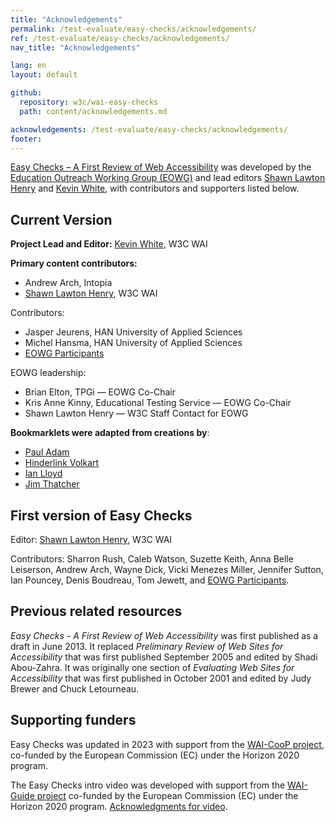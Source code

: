 ```yaml
---
title: "Acknowledgements"
permalink: /test-evaluate/easy-checks/acknowledgements/
ref: /test-evaluate/easy-checks/acknowledgements/
nav_title: "Acknowledgements"

lang: en
layout: default

github:
  repository: w3c/wai-easy-checks
  path: content/acknowledgements.md

acknowledgements: /test-evaluate/easy-checks/acknowledgements/
footer:
---
```


[Easy Checks – A First Review of Web Accessibility](/easy-checks/) was developed by the [Education Outreach Working Group (EOWG)](https://www.w3.org/groups/wg/eowg/) and lead editors [Shawn Lawton Henry](https://www.w3.org/People/shawn) and [Kevin White](https://www.w3.org/People/kevin), with contributors and supporters listed below.

## Current Version

**Project Lead and Editor:** [Kevin White](https://www.w3.org/People/kevin), W3C WAI

**Primary content contributors:**
* Andrew Arch, Intopia
* [Shawn Lawton Henry](https://www.w3.org/People/shawn), W3C WAI

Contributors:
* Jasper Jeurens, HAN University of Applied Sciences
* Michel Hansma, HAN University of Applied Sciences
* [EOWG Participants](https://www.w3.org/groups/wg/eowg/participants/)

EOWG leadership:
* Brian Elton, TPGi &mdash; EOWG Co-Chair
* Kris Anne Kinny, Educational Testing Service &mdash; EOWG Co-Chair
* Shawn Lawton Henry &mdash; W3C Staff Contact for EOWG

**Bookmarklets were adapted from creations by**:
* [Paul Adam](https://pauljadam.com/bookmarklets/)
* [Hinderlink Volkart](https://github.com/hinderlingvolkart/h123/)
* [Ian Lloyd](https://a11y-tools.com/bookmarklets/)
* [Jim Thatcher](https://jimthatcher.com/favelets/)

## First version of Easy Checks

Editor: [Shawn Lawton Henry](https://www.w3.org/People/shawn), W3C WAI

Contributors: Sharron Rush, Caleb Watson, Suzette Keith, Anna Belle Leiserson, Andrew Arch, Wayne Dick, Vicki Menezes Miller, Jennifer Sutton, Ian Pouncey, Denis Boudreau, Tom Jewett, and [EOWG Participants](https://www.w3.org/groups/wg/eowg/participants/).

## Previous related resources

<cite>Easy Checks - A First Review of Web Accessibility</cite> was first published as a draft in June 2013. It replaced <cite>Preliminary Review of Web Sites for Accessibility</cite> that was first published September 2005 and edited by Shadi Abou-Zahra. It was originally one section of <cite>Evaluating Web Sites for Accessibility</cite> that was first published in October 2001 and edited by Judy Brewer and Chuck Letourneau.

## Supporting funders

Easy Checks was updated in 2023 with support from the [WAI-CooP project](https://www.w3.org/WAI/about/projects/wai-coop/), co-funded by the European Commission (EC) under the Horizon 2020 program.

The Easy Checks intro video was developed with support from the [WAI-Guide project](https://www.w3.org/WAI/about/projects/wai-guide/) co-funded by the European Commission (EC) under the Horizon 2020 program. [Acknowledgments for video](https://www.w3.org/WAI/test-evaluate/acknowledgements).
